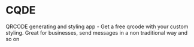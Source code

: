 # CQDE
QRCODE generating and styling app - Get a free qrcode with your custom styling. Great for businesses, send messages in a non traditional way and so on

